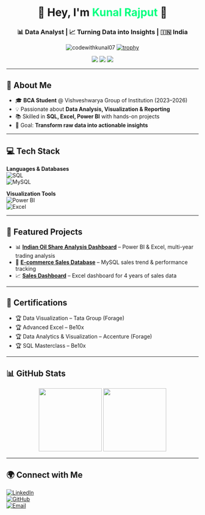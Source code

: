 <h1 align="center">🌟 Hey, I'm <span style="color:#00FF7F;">Kunal Rajput</span> 👋</h1>
<h3 align="center">📊 Data Analyst | 📈 Turning Data into Insights | 🇮🇳 India</h3>

<p align="center">
  <img src="https://komarev.com/ghpvc/?username=codewithkunal07&label=Profile%20views&color=0e75b6&style=flat" alt="codewithkunal07" /> 
  <a href="https://github.com/ryo-ma/github-profile-trophy"><img src="https://github-profile-trophy.vercel.app/?username=codewithkunal07&theme=gruvbox&margin-w=15&margin-h=15" alt="trophy" /></a>
</p>


<p align="center">
<a href="https://www.linkedin.com/in/kunal-93a776349/"><img src="https://img.shields.io/badge/-LinkedIn-0A66C2?style=for-the-badge&logo=linkedin&logoColor=white" /></a>
<a href="https://github.com/codewithkunal07"><img src="https://img.shields.io/badge/-GitHub-181717?style=for-the-badge&logo=github&logoColor=white" /></a>
<a href="mailto:ds.kunal.rajput@gmail.com"><img src="https://img.shields.io/badge/-Email-D14836?style=for-the-badge&logo=gmail&logoColor=white" /></a>
</p>

---

## 🚀 About Me
- 🎓 **BCA Student** @ Vishveshwarya Group of Institution (2023–2026)  
- 💡 Passionate about **Data Analysis, Visualization & Reporting**  
- 📚 Skilled in **SQL, Excel, Power BI** with hands-on projects  
- 🎯 Goal: **Transform raw data into actionable insights**  

---

## 💻 Tech Stack

**Languages & Databases**  
![SQL](https://img.shields.io/badge/-SQL-336791?style=for-the-badge&logo=postgresql&logoColor=white)  
![MySQL](https://img.shields.io/badge/-MySQL-4479A1?style=for-the-badge&logo=mysql&logoColor=white)  

**Visualization Tools**  
![Power BI](https://img.shields.io/badge/-PowerBI-F2C811?style=for-the-badge&logo=powerbi&logoColor=black)  
![Excel](https://img.shields.io/badge/-Excel-217346?style=for-the-badge&logo=microsoft-excel&logoColor=white)  

---

## 📂 Featured Projects
- 📊 [**Indian Oil Share Analysis Dashboard**](https://github.com/codewithkunal07) – Power BI & Excel, multi-year trading analysis  
- 🛒 [**E-commerce Sales Database**](https://github.com/codewithkunal07) – MySQL sales trend & performance tracking  
- 📈 [**Sales Dashboard**](https://github.com/codewithkunal07) – Excel dashboard for 4 years of sales data  

---

## 📜 Certifications
- 🏆 Data Visualization – Tata Group (Forage)  
- 🏆 Advanced Excel – Be10x  
- 🏆 Data Analytics & Visualization – Accenture (Forage)  
- 🏆 SQL Masterclass – Be10x  

---

## 📊 GitHub Stats
<p align="center">
  <img src="https://github-readme-stats.vercel.app/api?username=codewithkunal07&show_icons=true&theme=tokyonight&hide_border=true" height="165"/>
  <img src="https://github-readme-streak-stats.herokuapp.com/?user=codewithkunal07&theme=tokyonight&hide_border=true" height="165"/>
</p>

---

## 🌍 Connect with Me
[![LinkedIn](https://img.shields.io/badge/-Kunal_Rajput-0A66C2?style=for-the-badge&logo=linkedin&logoColor=white)](https://www.linkedin.com/in/kunal-93a776349/)  
[![GitHub](https://img.shields.io/badge/-GitHub-181717?style=for-the-badge&logo=github&logoColor=white)](https://github.com/codewithkunal07)  
[![Email](https://img.shields.io/badge/-Email-D14836?style=for-the-badge&logo=gmail&logoColor=white)](mailto:ds.kunal.rajput@gmail.com)  

